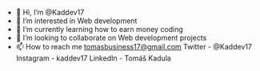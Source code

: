 - 👋 Hi, I’m @Kaddev17
- 👀 I’m interested in Web development
- 🌱 I’m currently learning how to earn money coding
- 💞️ I’m looking to collaborate on Web development projects
- 📫 How to reach me tomasbusiness17@gmail.com
Twitter - @Kaddev17
Instagram - kaddev17
LinkedIn - Tomáš Kadula

<!---
Kaddev17/Kaddev17 is a ✨ special ✨ repository because its `README.md` (this file) appears on your GitHub profile.
You can click the Preview link to take a look at your changes.
--->
